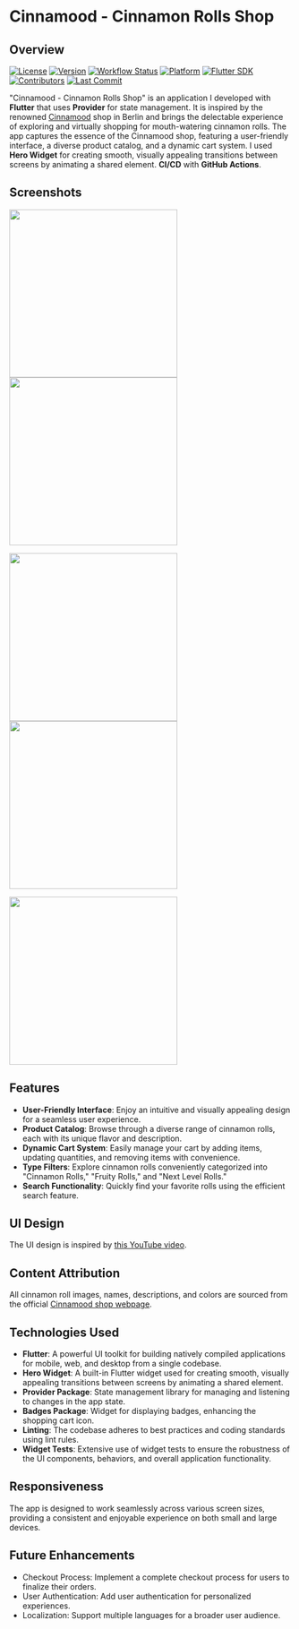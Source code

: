# Cinnamood - Cinnamon Rolls Shop

## Overview

[![License](https://img.shields.io/github/license/GianMen91/cinnamon_rolls_shop)](https://github.com/GianMen91/cinnamon_rolls_shop/blob/master/LICENSE)
[![Version](https://img.shields.io/github/v/release/GianMen91/cinnamon_rolls_shop)](https://github.com/GianMen91/cinnamon_rolls_shop/releases)
[![Workflow Status](https://img.shields.io/github/actions/workflow/status/GianMen91/cinnamon_rolls_shop/ci.yml?branch=master)](https://github.com/GianMen91/cinnamon_rolls_shop/actions)
[![Platform](https://img.shields.io/badge/platform-flutter-02569B)](https://shields.io)
[![Flutter SDK](https://img.shields.io/badge/flutter-%3E%3D3.0.0-blue)](https://pub.dev/packages/cinnamon_rolls_shop)
[![Contributors](https://img.shields.io/github/contributors/GianMen91/cinnamon_rolls_shop)](https://github.com/GianMen91/cinnamon_rolls_shop/graphs/contributors)
[![Last Commit](https://img.shields.io/github/last-commit/GianMen91/cinnamon_rolls_shop)](https://github.com/GianMen91/cinnamon_rolls_shop/commits)

"Cinnamood - Cinnamon Rolls Shop" is an application I developed with **Flutter** that uses **Provider** for state management.
It is inspired by the renowned [Cinnamood](https://cinnamood.de) shop in Berlin and brings the delectable experience of exploring and virtually shopping for mouth-watering cinnamon rolls.
The app captures the essence of the Cinnamood shop, featuring a user-friendly interface, a diverse product catalog, and a dynamic cart system.
I used **Hero Widget** for creating smooth, visually appealing transitions between screens by animating a shared element.
**CI/CD** with **GitHub Actions**.

## Screenshots

<img src="img/img-1.png" width=300 /> <img src="img/img-2.png" width=300 /> 

<img src="img/img-3.png" width=300 /> <img src="img/img-4.png" width=300 />

<img src="img/img-5.png" width=300 /> 

## Features

- **User-Friendly Interface**: Enjoy an intuitive and visually appealing design for a seamless user experience.
- **Product Catalog**: Browse through a diverse range of cinnamon rolls, each with its unique flavor and description.
- **Dynamic Cart System**: Easily manage your cart by adding items, updating quantities, and removing items with convenience.
- **Type Filters**: Explore cinnamon rolls conveniently categorized into "Cinnamon Rolls," "Fruity Rolls," and "Next Level Rolls."
- **Search Functionality**: Quickly find your favorite rolls using the efficient search feature.

## UI Design

The UI design is inspired by [this YouTube video](https://www.youtube.com/watch?v=XBKzpTz65Io).

## Content Attribution

All cinnamon roll images, names, descriptions, and colors are sourced from the official [Cinnamood shop webpage](https://cinnamood.de/en/our-rolls/).


## Technologies Used

- **Flutter**: A powerful UI toolkit for building natively compiled applications for mobile, web, and desktop from a single codebase.
- **Hero Widget**: A built-in Flutter widget used for creating smooth, visually appealing transitions between screens by animating a shared element.
- **Provider Package**: State management library for managing and listening to changes in the app state.
- **Badges Package**: Widget for displaying badges, enhancing the shopping cart icon.
- **Linting**: The codebase adheres to best practices and coding standards using lint rules.
- **Widget Tests**: Extensive use of widget tests to ensure the robustness of the UI components, behaviors, and overall application functionality.

## Responsiveness

The app is designed to work seamlessly across various screen sizes, providing a consistent and enjoyable experience on both small and large devices.

## Future Enhancements

- Checkout Process: Implement a complete checkout process for users to finalize their orders.
- User Authentication: Add user authentication for personalized experiences.
- Localization: Support multiple languages for a broader user audience.

